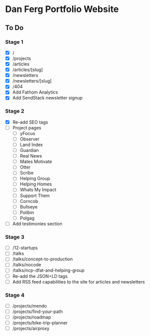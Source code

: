 # Dan Ferg Portfolio Website

## To Do

### Stage 1

- [x] /
- [x] /projects
- [x] /articles
- [x] /articles/[slug]
- [x] /newsletters
- [x] /newsletters/[slug]
- [x] /404
- [x] Add Fathom Analytics
- [x] Add SendStack newsletter signup

### Stage 2

- [x] Re-add SEO tags
- [ ] Project pages
  - [ ] yFocus
  - [ ] Observer
  - [ ] Land Index
  - [ ] Guardian
  - [ ] Real News
  - [ ] Mates Motivate
  - [ ] Otter
  - [ ] Scribe
  - [ ] Helping Group
  - [ ] Helping Homes
  - [ ] Whats My Impact
  - [ ] Support Them
  - [ ] Corncob
  - [ ] Bullseye
  - [ ] Polibin
  - [ ] Polgag
- [ ] Add testimonies section

### Stage 3

- [ ] /12-startups
- [ ] /talks
- [ ] /talks/concept-to-production
- [ ] /talks/nocode
- [ ] /talks/ncp-dfat-and-helping-group
- [ ] Re-add the JSON+LD tags
- [ ] Add RSS feed capabilities to the site for articles and newsletters

### Stage 4

- [ ] /projects/mendo
- [ ] /projects/find-your-path
- [ ] /projects/roadmap
- [ ] /projects/bike-trip-planner
- [ ] /projects/airproxy
